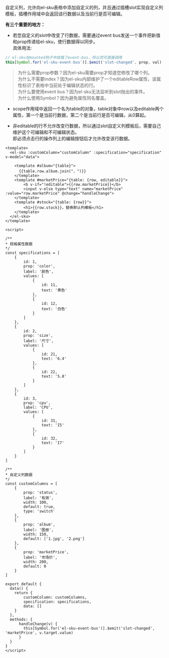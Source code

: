自定义列，允许向el-sku表格中添加自定义的列，并且通过插槽slot实现自定义列模板，插槽作用域中会返回该行数据以及当前行是否可编辑。  

**有三个重要的地方：**  
+ 若您自定义的slot中改变了行数据，需要通过event bus发送一个事件把新值和prop传递给el-sku，使行数据得以同步。  
具体用法:
```javascript
// el-sku在mounted钩子中挂载了event-bus，所以您可直接调用
this[Symbol.for('el-sku-event-bus')].$emit('slot-changed', prop, val)  
```
> 为什么需要prop参数？因为el-sku需要prop才知道您修改了哪个列。  
> 为什么不需要index？因为el-sku内部维护了一个editableRow属性，该属性标识了表格中当前处于编辑状态的行。  
> 为什么要使用event bus？因为el-sku无法监听到slot抛出的事件。  
> 为什么使用Symbol？因为避免属性同名覆盖。  


+ scope作用域中返回一个名为table的对象，table对象中row以及editable两个属性，第一个是当前行数据，第二个是当前行是否可编辑，从0算起。  

+ 非editable的行不允许改变行数据，所以通过slot自定义列模板后，需要自己维护这个可编辑和不可编辑状态。  
即必须点击行的操作列上的编辑按钮后才允许改变该行数据。

``` vue
<template>
  <el-sku :customColumn="customColumn" :specification="specification" v-model="data">

    <template #album="{table}">
      {{table.row.album.join("，")}}
    </template>
    <template #marketPrice="{table: {row, editable}}">
        <b v-if="!editable">{{row.marketPrice}}</b>
        <input v-else type="text" name="marketPrice" :value="row.marketPrice" @change="handleChange">
    </template>
    <template #stock="{table: {row}}">
        <h1>{{row.stock}}，替换默认列模板</h1>
    </template>
  </el-sku>
</template>

<script>

/**
* 规格属性数据
*/
const specifications = [
    {
        id: 1,
        prop: 'color',
        label: '颜色',
        values: [
            {
                id: 11,
                text: '黑色'
            },
            {
                id: 12,
                text: '白色'
            }
        ]
    },
    {
        id: 2,
        prop: 'size',
        label: '尺寸',
        values: [
            {
                id: 21,
                text: '6.4'
            },
            {
                id: 22,
                text: '5.8'
            }
        ]
    },
    {
        id: 3,
        prop: 'cpu',
        label: 'CPU',
        values: [
            {
                id: 31,
                text: 'I5'
            },
            {
                id: 32,
                text: 'I7'
            }
        ]
    }
]

/**
* 自定义列数据
*/
const customColumns = [
    {
        prop: 'status',
        label: '有效',
        width: 100,
        default: true,
        type: 'switch'
    },
    {
        prop: 'album',
        label: '图册',
        width: 150,
        default: ['1.jpg', '2.png']
    },
    {
        prop: 'marketPrice',
        label: '市场价',
        width: 200,
        default: 0
    }
]

export default {
  data() {
    return {
        customColumn: customColumns,
        specification: specifications,
        data: []
    }
  },
  methods: {
      handleChange(v) {
        this[Symbol.for('el-sku-event-bus')].$emit('slot-changed', 'marketPrice', v.target.value)
      }
  }
}
</script>
```
